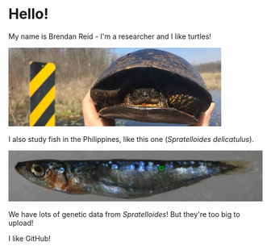 # Hello!
My name is Brendan Reid - I'm a researcher and I like turtles!

![look a turtle](blandings.jpg)

I also study fish in the Philippines, like this one (*Spratelloides delicatulus*).

![pretty fishy](spratelloides.png)

We have lots of genetic data from *Spratelloides*! But they're too big to upload!

I like GitHub!

